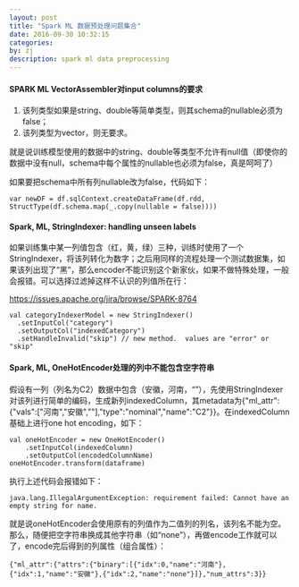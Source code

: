 ```yaml
---
layout: post
title: "Spark ML 数据预处理问题集合"
date: 2016-09-30 10:32:15
categories: 
by: zj
description: spark ml data preprocessing
---
```


#### SPARK ML VectorAssembler对input columns的要求

1. 该列类型如果是string、double等简单类型，则其schema的nullable必须为false；
2. 该列类型为vector，则无要求。

就是说训练模型使用的数据中的string、double等类型不允许有null值（即使你的数据中没有null，schema中每个属性的nullable也必须为false，真是呵呵了）

如果要把schema中所有列nullable改为false，代码如下：

    var newDF = df.sqlContext.createDataFrame(df.rdd, StructType(df.schema.map(_.copy(nullable = false))))
    
#### Spark, ML, StringIndexer: handling unseen labels

如果训练集中某一列值包含（红，黄，绿）三种，训练时使用了一个StringIndexer，将该列转化为数字；之后用同样的流程处理一个测试数据集，如果该列出现了“黑”，那么encoder不能识别这个新家伙，如果不做特殊处理，一般会报错。可以选择过滤掉这样不认识的列值所在行：

https://issues.apache.org/jira/browse/SPARK-8764

```
val categoryIndexerModel = new StringIndexer()
  .setInputCol("category")
  .setOutputCol("indexedCategory")
  .setHandleInvalid("skip") // new method.  values are "error" or "skip"
```

#### Spark, ML, OneHotEncoder处理的列中不能包含空字符串

假设有一列（列名为C2）数据中包含（安徽，河南，“”），先使用StringIndexer对该列进行简单的编码，生成新列indexedColumn，其metadata为{"ml_attr":{"vals":["河南","安徽",""],"type":"nominal","name":"C2"}}。在indexedColumn基础上进行one hot encoding，如下：

    val oneHotEncoder = new OneHotEncoder()
        .setInputCol(indexedColumn)
        .setOutputCol(encodedColumnName)
    oneHotEncoder.transform(dataframe)
    
执行上述代码会报错如下：

    java.lang.IllegalArgumentException: requirement failed: Cannot have an empty string for name.
    
就是说oneHotEncoder会使用原有的列值作为二值列的列名，该列名不能为空。那么，随便把空字符串换成其他字符串（如“none”），再做encode工作就可以了，encode完后得到的列属性（组合属性）：

    {"ml_attr":{"attrs":{"binary":[{"idx":0,"name":"河南"},{"idx":1,"name":"安徽"},{"idx":2,"name":"none"}]},"num_attrs":3}}
    